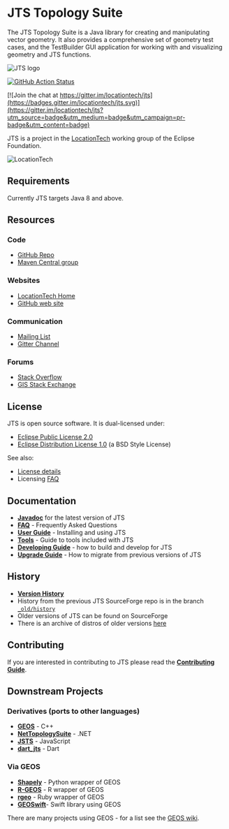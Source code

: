 JTS Topology Suite
==================

The JTS Topology Suite is a Java library for creating and manipulating vector geometry.  It also provides a comprehensive set of geometry test cases, and the TestBuilder GUI application for working with and visualizing geometry and JTS functions.

![JTS logo](jts_logo.png)

[![GitHub Action Status](https://github.com/locationtech/jts/workflows/GitHub%20CI/badge.svg)](https://github.com/locationtech/jts/actions) 

[![Join the chat at https://gitter.im/locationtech/jts](https://badges.gitter.im/locationtech/jts.svg)](https://gitter.im/locationtech/jts?utm_source=badge&utm_medium=badge&utm_campaign=pr-badge&utm_content=badge)

JTS is a project in the [LocationTech](https://www.locationtech.org) working group of the Eclipse Foundation.

![LocationTech](locationtech_mark.png) 

## Requirements

Currently JTS targets Java 8 and above.

## Resources

### Code
* [GitHub Repo](https://github.com/locationtech/jts)
* [Maven Central group](https://mvnrepository.com/artifact/org.locationtech.jts)

### Websites
* [LocationTech Home](https://locationtech.org/projects/technology.jts)
* [GitHub web site](https://locationtech.github.io/jts/)

### Communication
* [Mailing List](https://accounts.eclipse.org/mailing-list/jts-dev)
* [Gitter Channel](https://gitter.im/locationtech/jts)

### Forums
* [Stack Overflow](https://stackoverflow.com/questions/tagged/jts)
* [GIS Stack Exchange](https://gis.stackexchange.com/questions/tagged/jts-topology-suite)

## License

JTS is open source software.  It is dual-licensed under:

* [Eclipse Public License 2.0](https://www.eclipse.org/legal/epl-v20.html)
* [Eclipse Distribution License 1.0](https://www.eclipse.org/org/documents/edl-v10.php) (a BSD Style License)

See also:

* [License details](LICENSES.md)
* Licensing [FAQ](FAQ-LICENSING.md)

## Documentation

* [**Javadoc**](https://locationtech.github.io/jts/javadoc) for the latest version of JTS
* [**FAQ**](https://locationtech.github.io/jts/jts-faq.html) - Frequently Asked Questions 
* [**User Guide**](USING.md) - Installing and using JTS 
* [**Tools**](doc/TOOLS.md) - Guide to tools included with JTS
* [**Developing Guide**](DEVELOPING.md) - how to build and develop for JTS
* [**Upgrade Guide**](MIGRATION.md) - How to migrate from previous versions of JTS

## History

* [**Version History**](https://github.com/locationtech/jts/blob/master/doc/JTS_Version_History.md)
* History from the previous JTS SourceForge repo is in the branch [`_old/history`](https://github.com/locationtech/jts/tree/_old/history)
* Older versions of JTS can be found on SourceForge
* There is an archive of distros of older versions [here](https://github.com/dr-jts/jts-versions)

## Contributing

If you are interested in contributing to JTS please read the [**Contributing Guide**](CONTRIBUTING.md).

## Downstream Projects

### Derivatives (ports to other languages)
* [**GEOS**](https://trac.osgeo.org/geos) - C++
* [**NetTopologySuite**](https://github.com/NetTopologySuite/NetTopologySuite) - .NET
* [**JSTS**](https://github.com/bjornharrtell/jsts) - JavaScript
* [**dart_jts**](https://github.com/moovida/dart_jts) - Dart

### Via GEOS
* [**Shapely**](https://github.com/Toblerity/Shapely) - Python wrapper of GEOS
* [**R-GEOS**](https://cran.r-project.org/web/packages/rgeos/index.html) - R wrapper of GEOS
* [**rgeo**](https://github.com/rgeo/rgeo) - Ruby wrapper of GEOS
* [**GEOSwift**](https://github.com/GEOSwift/GEOSwift)- Swift library using GEOS

There are many projects using GEOS - for a list see the [GEOS wiki](https://trac.osgeo.org/geos/wiki/Applications).


